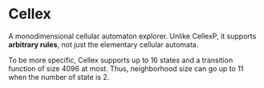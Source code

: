 # Cellex

A monodimensional cellular automaton explorer. Unlike CellexP, it supports
**arbitrary rules**, not just the elementary cellular automata.

To be more specific, Cellex supports up to 16 states and a transition function of size 4096 at most. Thus, neighborhood size can go up to 11 when the number of state is 2.


